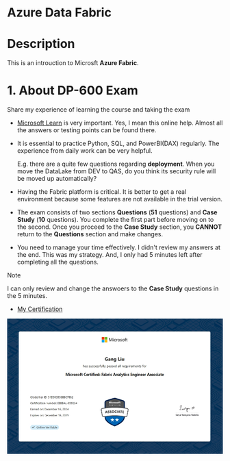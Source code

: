 # Azure Data Fabric

# Description
This is an introuction to Microsft **Azure Fabric**.

# 1. About DP-600 Exam
Share my experience of learning the course and taking the exam

- [Microsoft Learn](https://learn.microsoft.com/) is very important. Yes, I mean this online help. Almost all the answers or testing points can be found there.
- It is essential to practice Python, SQL, and PowerBI(DAX) regularly. The experience from daily work can be very helpful.

  E.g. there are a quite few questions regarding **deployment**. When you move the DataLake from DEV to QAS, do you think its security rule will be moved up automatically?
- Having the Fabric platform is critical. It is better to get a real environment because some features are not available in the trial version.
- The exam consists of two sections **Questions** (**51** questions) and **Case Study** (**10** questions). You complete the first part before moving on to the second. Once you proceed to the **Case Study** section, you **CANNOT** return to the **Questions** section and make changes.
- You need to manage your time effectively. I didn't review my answers at the end. This was my strategy. And, I only had 5 minutes left after completing all the questions.
> [!NOTE]
> I can only review and change the answoers to the **Case Study** questions in the 5 minutes.

- [My Certification](https://learn.microsoft.com/en-us/users/gangliu-1255/transcript/vm99ms3w4z1glpy?wt.mc_id=certnurture_eml1_email_wwl)

![alt text](/images/DP600.png?raw=true)
